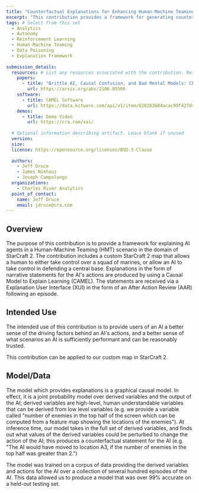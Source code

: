 ```yaml
---
title: "Counterfactual Explanations for Enhancing Human-Machine Teaming"
excerpt: "This contribution provides a framework for generating counterfactual explanations for AI agents in the domain of StarCraft 2."
tags: # Select from this set
  - Analytics
  - Autonomy
  - Reinforcement Learning
  - Human-Machine Teaming
  - Data Poisoning
  - Explanation Framework
   
submission_details:
  resources: # List any resources associated with the contribution. Not all sections are required
    papers:
      - title: "Brittle AI, Causal Confusion, and Bad Mental Models: Challenges and Successes in the XAI Program"
        url: https://arxiv.org/abs/2106.05506
    software:
      - title: CAMEL Software
        url: https://data.kitware.com/api/v1/item/620283684acac99f427d40a9/download
    demos:
      - title: Demo Video
        url: https://cra.com/xai/
   
  # Optional information describing artifact. Leave blank if unused
  version:
  size:
  license: https://opensource.org/licenses/BSD-3-Clause
   
  authors:
    - Jeff Druce
    - James Niehaus
    - Joseph Campolongo
  organizations:
    - Charles River Analytics
  point_of_contact:
    name: Jeff Druce
    email: jdruce@cra.com 
---
```

   
## Overview
The purpose of this contribution is to provide a framework for explaining AI agents in a Human-Machine Teaming (HMT) scenario in the domain of StarCraft 2. The contribution includes a custom StarCraft 2 map that allows a human to either take control over a squad of marines, or allow an AI to take control in defending a central base. Explanations in the form of narrative statements for the AI's actions are produced by using a Causal Model to Explain Learning (CAMEL). The statements are received via a Explanation User Interface (XUI) in the form of an After Action Review (AAR) following an episode.

## Intended Use
The intended use of this contribution is to provide users of an AI a better sense of the driving factors behind an AI's actions, and a better sense of what scenarios an AI is sufficiently performant and can be reasonably trusted.

This contribution can be applied to our custom map in StarCraft 2.

## Model/Data
The model which provides explanations is a graphical causal model. In effect, it is a joint probability model over derived variables and the output of the AI; derived variables are high-level, human understandable variables that can be derived from low level variables (e.g. we provide a variable called "number of enemies in the top half of the screen which can be computed from a feature map showing the locations of the enemies"). At inference time, our model takes in the full set of derived variables, and finds out what values of the derived variables could be perturbed to change the action of the AI; this produces a counterfactual statement for the AI (e.g. "The AI would have moved to location A3, if the number of enemies in the top half was greater than 2.")

The model was trained on a corpus of data providing the derived variables and actions for the AI over a collection of several hundred episodes of the AI. This data allowed us to produce a model that was over 99% accurate on a held-out testing set.
